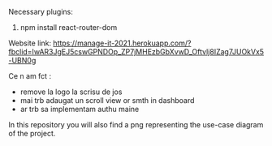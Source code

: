 Necessary plugins: 
1. npm install react-router-dom

Website link:
https://manage-it-2021.herokuapp.com/?fbclid=IwAR3JgEJ5cswGPNDOp_ZP7jMHEzbGbXvwD_Oftvlj8IZag7JUOkVx5-UBN0g

Ce n am fct : 
- remove la logo la scrisu de jos
- mai trb adaugat un scroll view or smth in dashboard
- ar trb sa implementam authu maine

In this repository you will also find a png representing the use-case diagram of the project.
